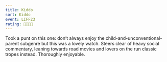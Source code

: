 ```yaml
---
title: Kiddo
sort: Kiddo
event: LIFF23
rating: 🐍🐍🐍🐍
---
```

Took a punt on this one: don’t always enjoy the child-and-unconventional-parent subgenre but this was a lovely watch. Steers clear of heavy social commentary, leaning towards road movies and lovers on the run classic tropes instead. Thoroughly enjoyable.
